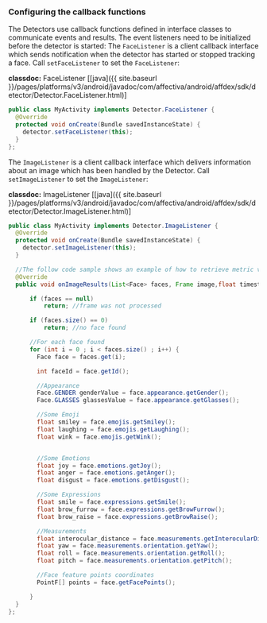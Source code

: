 ### Configuring the callback functions
The Detectors use callback functions defined in interface classes to communicate events and results. The event listeners need to be initialized before the detector is started:
The ```FaceListener``` is a client callback interface which sends notification when the detector has started or stopped tracking a face. Call `setFaceListener` to set the `FaceListener`:  

**classdoc:** FaceListener [[java]({{ site.baseurl }}/pages/platforms/v3/android/javadoc/com/affectiva/android/affdex/sdk/detector/Detector.FaceListener.html)]

```java
public class MyActivity implements Detector.FaceListener {
  @Override
  protected void onCreate(Bundle savedInstanceState) {
    detector.setFaceListener(this);
  }
};
```

The ```ImageListener``` is a client callback interface which delivers information about an image which has been handled by the Detector. Call `setImageListener` to set the `ImageListener`:  

**classdoc:** ImageListener [[java]({{ site.baseurl }}/pages/platforms/v3/android/javadoc/com/affectiva/android/affdex/sdk/detector/Detector.ImageListener.html)]

```java
public class MyActivity implements Detector.ImageListener {
  @Override
  protected void onCreate(Bundle savedInstanceState) {
    detector.setImageListener(this);
  }

  //The follow code sample shows an example of how to retrieve metric values from the Face object
  @Override
  public void onImageResults(List<Face> faces, Frame image,float timestamp) {

      if (faces == null)
          return; //frame was not processed

      if (faces.size() == 0)
          return; //no face found

      //For each face found
      for (int i = 0 ; i < faces.size() ; i++) {
        Face face = faces.get(i);

        int faceId = face.getId();

        //Appearance
        Face.GENDER genderValue = face.appearance.getGender();
        Face.GLASSES glassesValue = face.appearance.getGlasses();

        //Some Emoji
        float smiley = face.emojis.getSmiley();
        float laughing = face.emojis.getLaughing();
        float wink = face.emojis.getWink();


        //Some Emotions
        float joy = face.emotions.getJoy();
        float anger = face.emotions.getAnger();
        float disgust = face.emotions.getDisgust();

        //Some Expressions
        float smile = face.expressions.getSmile();
        float brow_furrow = face.expressions.getBrowFurrow();
        float brow_raise = face.expressions.getBrowRaise();

        //Measurements
        float interocular_distance = face.measurements.getInterocularDistance();
        float yaw = face.measurements.orientation.getYaw();
        float roll = face.measurements.orientation.getRoll();
        float pitch = face.measurements.orientation.getPitch();

        //Face feature points coordinates
        PointF[] points = face.getFacePoints();

      }
  }
};
```
